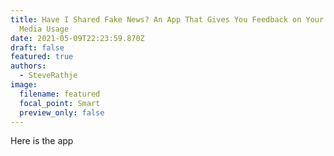 ```yaml
---
title: Have I Shared Fake News? An App That Gives You Feedback on Your Social
  Media Usage
date: 2021-05-09T22:23:59.870Z
draft: false
featured: true
authors:
  - SteveRathje
image:
  filename: featured
  focal_point: Smart
  preview_only: false
---
```

Here is the app